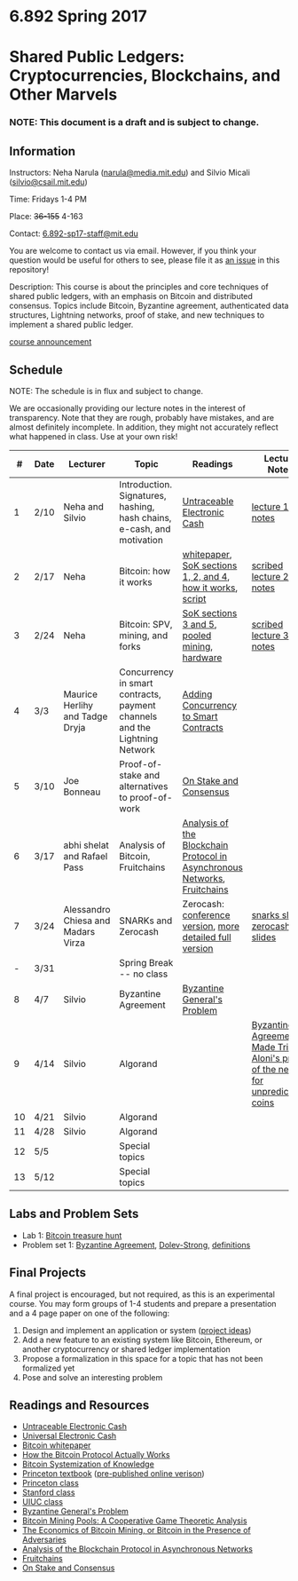 # 6.892 Spring 2017
# Shared Public Ledgers: Cryptocurrencies, Blockchains, and Other Marvels

### NOTE:  This document is a draft and is subject to change.

## Information

Instructors:  Neha Narula ([narula@media.mit.edu](narula@media.mit.edu)) and Silvio Micali ([silvio@csail.mit.edu](silvio@csail.mit.edu))

Time:  Fridays 1-4 PM 

Place:  ~~36-155~~ 4-163

Contact: [6.892-sp17-staff@mit.edu](6.892-sp17-staff@mit.edu)

You are welcome to contact us via email.  However, if you think your
question would be useful for others to see, please file it as [an issue](https://github.com/mit-dci/6.892-public/issues)
in this repository!

Description: This course is about the principles and core techniques
of shared public ledgers, with an emphasis on Bitcoin and distributed
consensus.  Topics include Bitcoin, Byzantine agreement, authenticated
data structures, Lightning networks, proof of stake, and new
techniques to implement a shared public ledger.

[course announcement](6892_course_announcement.pdf)

## Schedule

NOTE:  The schedule is in flux and subject to change.

We are occasionally providing our lecture notes in the interest of
transparency.  Note that they are rough, probably have mistakes, and
are almost definitely incomplete.  In addition, they might not
accurately reflect what happened in class.  Use at your own risk!

| # | Date | Lecturer | Topic | Readings | Lecture Notes |
|---|------|----------|-------|----------|---------------|
| 1 | 2/10 | Neha and Silvio | Introduction. Signatures, hashing, hash chains, e-cash, and motivation | [Untraceable Electronic Cash](http://www.wisdom.weizmann.ac.il/~/naor/PAPERS/untrace.pdf) | [lecture 1 notes](lecture_notes/lecture1_02_10.pdf) |
| 2 | 2/17 | Neha | Bitcoin: how it works | [whitepaper](https://bitcoin.org/bitcoin.pdf), [SoK sections 1, 2, and 4](http://www.jbonneau.com/doc/BMCNKF15-IEEESP-bitcoin.pdf), [how it works](http://www.michaelnielsen.org/ddi/how-the-bitcoin-protocol-actually-works/), [script](https://en.bitcoin.it/wiki/Script) | [scribed lecture 2 notes](lecture_notes/scribe_lec2.md) |
| 3 | 2/24 | Neha | Bitcoin: SPV, mining, and forks | [SoK sections 3 and 5](http://www.jbonneau.com/doc/BMCNKF15-IEEESP-bitcoin.pdf), [pooled mining](https://en.bitcoin.it/wiki/Pooled_mining), [hardware](https://en.bitcoin.it/wiki/Mining_hardware_comparison) | [scribed lecture 3 notes](lecture_notes/scribe_lec3.md)|
| 4 | 3/3  | Maurice Herlihy and Tadge Dryja | Concurrency in smart contracts, payment channels and the Lightning Network | [Adding Concurrency to Smart Contracts](readings/adding_concurrency.pdf) | |
| 5 | 3/10 | Joe Bonneau | Proof-of-stake and alternatives to proof-of-work | [On Stake and Consensus](https://download.wpsoftware.net/bitcoin/pos.pdf) | |
| 6 | 3/17 | abhi shelat and Rafael Pass | Analysis of Bitcoin, Fruitchains | [Analysis of the Blockchain Protocol in Asynchronous Networks](http://eprint.iacr.org/2016/454.pdf), [Fruitchains](https://eprint.iacr.org/2016/916.pdf) | |
| 7 | 3/24 | Alessandro Chiesa and Madars Virza | SNARKs and Zerocash | Zerocash: [conference version](http://zerocash-project.org/media/pdf/zerocash-oakland2014.pdf), [more detailed full version](http://zerocash-project.org/media/pdf/zerocash-extended-20140518.pdf) | [snarks slides](lecture_notes/snarks.pdf), [zerocash slides](lecture_notes/zerocash.pdf) |
| - | 3/31 |  | Spring Break -- no class | | |
| 8 | 4/7  | Silvio | Byzantine Agreement | [Byzantine General's Problem](http://research.microsoft.com/en-us/um/people/lamport/pubs/byz.pdf) | |
| 9 | 4/14 | Silvio | Algorand | | [Byzantine Agreement Made Trivial](lecture_notes/byzantine_agreement_made_trivial.pdf), [Aloni's proof of the need for unpredictable coins](lecture_notes/aloni_proof.pdf) | 
| 10 | 4/21 | Silvio | Algorand | | |
| 11 | 4/28 | Silvio | Algorand | | |
| 12 | 5/5 | | Special topics |  | |
| 13 | 5/12 |  | Special topics |  |  | |

## Labs and Problem Sets

* Lab 1: [Bitcoin treasure hunt](https://github.com/mit-dci/utxohunt)
* Problem set 1: [Byzantine Agreement](homework/BA/Homework.pdf), [Dolev-Strong](homework/BA/dolev-strong.pdf), [definitions](homework/BA/notion.pdf)

## Final Projects

A final project is encouraged, but not required, as this is an
experimental course. You may form groups of 1-4 students and prepare a
presentation and a 4 page paper on one of the following:

1.  Design and implement an application or system ([project ideas](projects.md))
2.  Add a new feature to an existing system like Bitcoin, Ethereum, or another cryptocurrency or shared ledger implementation
3.  Propose a formalization in this space for a topic that has not been formalized yet  
4.  Pose and solve an interesting problem

## Readings and Resources

* [Untraceable Electronic Cash](http://www.wisdom.weizmann.ac.il/~/naor/PAPERS/untrace.pdf)
* [Universal Electronic Cash](http://link.springer.com/chapter/10.1007/3-540-46766-1_27)
* [Bitcoin whitepaper](https://bitcoin.org/bitcoin.pdf)
* [How the Bitcoin Protocol Actually Works](http://www.michaelnielsen.org/ddi/how-the-bitcoin-protocol-actually-works/)
* [Bitcoin Systemization of Knowledge](http://www.jbonneau.com/doc/BMCNKF15-IEEESP-bitcoin.pdf)
* [Princeton textbook](http://bitcoinbook.cs.princeton.edu/) ([pre-published online verison](https://d28rh4a8wq0iu5.cloudfront.net/bitcointech/readings/princeton_bitcoin_book.pdf))
* [Princeton class](https://piazza.com/princeton/spring2015/btctech/resources)
* [Stanford class](https://crypto.stanford.edu/cs251/syllabus.html)
* [UIUC class](http://soc1024.ece.illinois.edu/teaching/ece598am/fall2016/)
* [Byzantine General's Problem](http://research.microsoft.com/en-us/um/people/lamport/pubs/byz.pdf)
* [Bitcoin Mining Pools: A Cooperative Game Theoretic Analysis](http://citeseerx.ist.psu.edu/viewdoc/download?doi=10.1.1.695.9873&rep=rep1&type=pdf)
* [The Economics of Bitcoin Mining, or Bitcoin in the Presence of Adversaries](http://citeseerx.ist.psu.edu/viewdoc/download?doi=10.1.1.364.5595&rep=rep1&type=pdf)
* [Analysis of the Blockchain Protocol in Asynchronous Networks](http://eprint.iacr.org/2016/454.pdf)
* [Fruitchains](https://eprint.iacr.org/2016/916.pdf)
* [On Stake and Consensus](https://download.wpsoftware.net/bitcoin/pos.pdf)